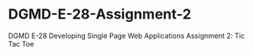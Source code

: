 # DGMD-E-28-Assignment-2
DGMD E-28 Developing Single Page Web Applications Assignment 2: Tic Tac Toe
